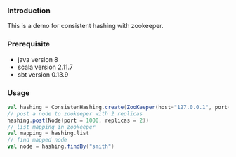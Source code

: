 ### Introduction

  This is a demo for consistent hashing with zookeeper.

### Prerequisite 

  * java version 8
  * scala version 2.11.7
  * sbt version 0.13.9
  
### Usage

  ```scala
  val hashing = ConsistenHashing.create(ZooKeeper(host="127.0.0.1", port=1234))
  // post a node to zookeeper with 2 replicas
  hashing.post(Node(port = 1000, replicas = 2)) 
  // list mapping in zookeeper
  val mapping = hashing.list
  // find mapped node 
  val node = hashing.findBy("smith")
  ``` 
  
